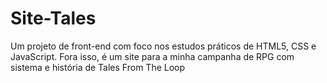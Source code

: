 # Site-Tales
Um projeto de front-end com foco nos estudos práticos de HTML5, CSS e JavaScript. Fora isso, é um site para a minha campanha de RPG com sistema e história de Tales From The Loop
